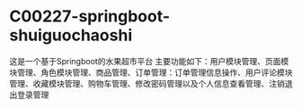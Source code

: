 # C00227-springboot-shuiguochaoshi
这是一个基于Springboot的水果超市平台 主要功能如下：用户模块管理、页面模块管理、角色模块管理、商品管理、订单管理：订单管理信息操作、用户评论模块管理、收藏模块管理、购物车管理、修改密码管理以及个人信息查看管理、注销退出登录管理
